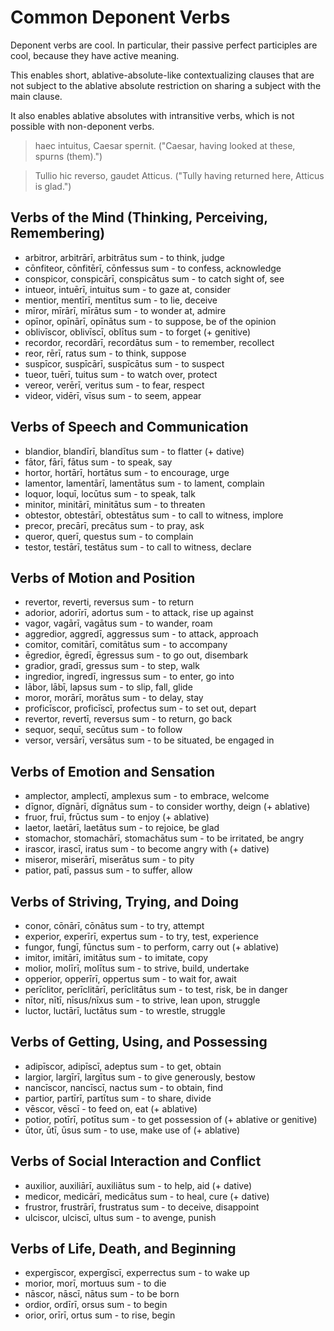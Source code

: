 # Common Deponent Verbs

Deponent verbs are cool. In particular, their passive perfect
participles are cool, because they have active meaning. 

This enables short, ablative-absolute-like contextualizing
clauses that are not subject to the ablative absolute restriction on sharing
a subject with the main clause. 

It also enables ablative absolutes with intransitive verbs,
which is not possible with non-deponent verbs. 

> haec intuitus, Caesar spernit. ("Caesar, having looked at these, spurns (them).")

> Tullio hic reverso, gaudet Atticus. ("Tully having returned here, Atticus is glad.") 

## Verbs of the Mind (Thinking, Perceiving, Remembering)

* arbitror, arbitrārī, arbitrātus sum - to think, judge
* cōnfiteor, cōnfitērī, cōnfessus sum - to confess, acknowledge
* conspicor, conspicārī, conspicātus sum - to catch sight of, see
* intueor, intuērī, intuitus sum - to gaze at, consider
* mentior, mentīrī, mentītus sum - to lie, deceive
* mīror, mīrārī, mīrātus sum - to wonder at, admire
* opīnor, opīnārī, opīnātus sum - to suppose, be of the opinion
* oblivīscor, oblivīscī, oblītus sum - to forget (+ genitive)
* recordor, recordārī, recordātus sum - to remember, recollect
* reor, rērī, ratus sum - to think, suppose
* suspīcor, suspīcārī, suspīcātus sum - to suspect
* tueor, tuērī, tuitus sum - to watch over, protect
* vereor, verērī, veritus sum - to fear, respect
* videor, vidērī, vīsus sum - to seem, appear

## Verbs of Speech and Communication

* blandior, blandīrī, blandītus sum - to flatter (+ dative)
* fātor, fārī, fātus sum - to speak, say
* hortor, hortārī, hortātus sum - to encourage, urge
* lamentor, lamentārī, lamentātus sum - to lament, complain
* loquor, loquī, locūtus sum - to speak, talk
* minitor, minitārī, minitātus sum - to threaten
* obtestor, obtestārī, obtestātus sum - to call to witness, implore
* precor, precārī, precātus sum - to pray, ask
* queror, querī, questus sum - to complain
* testor, testārī, testātus sum - to call to witness, declare

## Verbs of Motion and Position

* revertor, reverti, reversus sum - to return 
* adorior, adorīrī, adortus sum - to attack, rise up against
* vagor, vagārī, vagātus sum - to wander, roam
* aggredior, aggredī, aggressus sum - to attack, approach
* comitor, comitārī, comitātus sum - to accompany
* ēgredior, ēgredī, ēgressus sum - to go out, disembark
* gradior, gradī, gressus sum - to step, walk
* ingredior, ingredī, ingressus sum - to enter, go into
* lābor, lābī, lapsus sum - to slip, fall, glide
* moror, morārī, morātus sum - to delay, stay
* proficīscor, proficīscī, profectus sum - to set out, depart
* revertor, revertī, reversus sum - to return, go back
* sequor, sequī, secūtus sum - to follow
* versor, versārī, versātus sum - to be situated, be engaged in

## Verbs of Emotion and Sensation

* amplector, amplectī, amplexus sum - to embrace, welcome
* dīgnor, dīgnārī, dīgnātus sum - to consider worthy, deign (+ ablative)
* fruor, fruī, frūctus sum - to enjoy (+ ablative)
* laetor, laetārī, laetātus sum - to rejoice, be glad
* stomachor, stomachārī, stomachātus sum - to be irritated, be angry
* irascor, irascī, iratus sum - to become angry with (+ dative)
* miseror, miserārī, miserātus sum - to pity
* patior, patī, passus sum - to suffer, allow

## Verbs of Striving, Trying, and Doing

* conor, cōnārī, cōnātus sum - to try, attempt
* experior, experīrī, expertus sum - to try, test, experience
* fungor, fungī, fūnctus sum - to perform, carry out (+ ablative)
* imitor, imitārī, imitātus sum - to imitate, copy
* molior, molīrī, molītus sum - to strive, build, undertake
* opperior, opperīrī, oppertus sum - to wait for, await
* perīclitor, perīclitārī, perīclitātus sum - to test, risk, be in danger
* nītor, nītī, nīsus/nīxus sum - to strive, lean upon, struggle
* luctor, luctārī, luctātus sum - to wrestle, struggle

## Verbs of Getting, Using, and Possessing

* adipīscor, adipīscī, adeptus sum - to get, obtain
* largior, largīrī, largītus sum - to give generously, bestow
* nancīscor, nancīscī, nactus sum - to obtain, find
* partior, partīrī, partītus sum - to share, divide
* vēscor, vēscī - to feed on, eat (+ ablative)
* potior, potīrī, potītus sum - to get possession of (+ ablative or genitive)
* ūtor, ūtī, ūsus sum - to use, make use of (+ ablative)

## Verbs of Social Interaction and Conflict

* auxilior, auxiliārī, auxiliātus sum - to help, aid (+ dative)
* medicor, medicārī, medicātus sum - to heal, cure (+ dative)
* frustror, frustrārī, frustratus sum - to deceive, disappoint
* ulciscor, ulciscī, ultus sum - to avenge, punish

## Verbs of Life, Death, and Beginning

* expergīscor, expergīscī, experrectus sum - to wake up
* morior, morī, mortuus sum - to die
* nāscor, nāscī, nātus sum - to be born
* ordior, ordīrī, orsus sum - to begin
* orior, orīrī, ortus sum - to rise, begin
